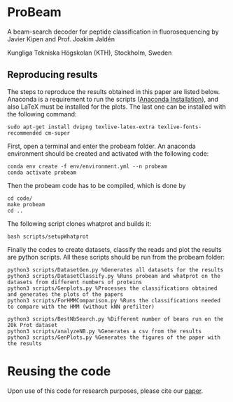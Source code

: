 # ProBeam 
A beam-search decoder for peptide classification in fluorosequencing by Javier Kipen and Prof. Joakim Jaldén

Kungliga Tekniska Högskolan (KTH), Stockholm, Sweden

## Reproducing results

The steps to reproduce the results obtained in this paper are listed below. Anaconda is a requirement to run the scripts ([Anaconda Installation](https://docs.anaconda.com/free/anaconda/install/linux/)), and also LaTeX must be installed for the plots. The last one can be installed with the following command:
```
sudo apt-get install dvipng texlive-latex-extra texlive-fonts-recommended cm-super
```

First, open a terminal and enter the probeam folder. An anaconda environment should be created and activated with the following code:

```
conda env create -f env/environment.yml --n probeam
conda activate probeam
```
Then the probeam code has to be compiled, which is done by

```
cd code/
make probeam
cd ..
```
The following script clones whatprot and builds it:
```
bash scripts/setupWhatprot
```

Finally the codes to create datasets, classify the reads and plot the results are python scripts. All these scripts should be run from the probeam folder:
```
python3 scripts/DatasetGen.py %Generates all datasets for the results
python3 scripts/DatasetClassify.py %Runs probeam and whatprot on the datasets from different numbers of proteins
python3 scripts/Genplots.py %Processes the classifications obtained and generates the plots of the papers
python3 scripts/ForHMMComparison.py %Runs the classifications needed to compare with the HMM (without kNN prefilter)

python3 scripts/BestNbSearch.py %Different number of beans run on the 20k Prot dataset
python3 scripts/analyzeNB.py %Generates a csv from the results
python3 scripts/GenPlots.py %Generates the figures of the paper with the results
```
# Reusing the code

Upon use of this code for research purposes, please cite our [paper](https://www.biorxiv.org/content/10.1101/2023.07.13.548796v1).
